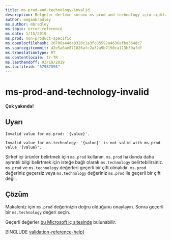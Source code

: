 ```yaml
---
title: ms-prod-and-technology-invalid
description: Belgeler derleme sorunu ms-prod-and-technology için açıklama ve çözüm
author: meganbradley
ms.author: mbradley
ms.topic: error-reference
ms.date: 1/15/2019
ms.prod: non-product-specific
ms.openlocfilehash: 20706a44da0320c1a3fc85592a4636efba364dc7
ms.sourcegitcommit: 42e5a6ae071826afc2a32a9b7150ca113b39afdf
ms.translationtype: HT
ms.contentlocale: tr-TR
ms.lasthandoff: 03/19/2019
ms.locfileid: "57987595"
---
```

# <a name="ms-prod-and-technology-invalid"></a>ms-prod-and-technology-invalid

**Çok yakında!**

## <a name="warning"></a>Uyarı

`Invalid value for ms.prod: '{value}'.`

`Invalid value for ms.technology: '{value}' is not valid with ms.prod value '{value}'.`

Şirket içi ürünler belirtmek için `ms.prod` kullanın. `ms.prod` hakkında daha ayrıntılı bilgi belirtmek için isteğe bağlı olarak `ms.technology` belirtebilirsiniz. `ms.prod` ve `ms.technology` değerleri geçerli bir çift olmalıdır. `ms.prod` değeriniz geçersiz veya `ms.technology` değeriniz `ms.prod` ile geçerli bir çift değil.

## <a name="resolution"></a>Çözüm

Makaleniz için `ms.prod` değerinizin doğru olduğunu onaylayın. Sonra geçerli bir `ms.technology` değeri seçin.

Geçerli değerler [bu Microsoft iç sitesinde](https://docsmetadatatool.azurewebsites.net/allowlists) bulunabilir.

<!--make sure to add this file to your includes folder and verify the path-->
[!INCLUDE [validation-reference-help](includes/validation-reference-help.md)]
